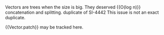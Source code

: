 Vectors are trees when the size is big. They deserved {{O(log n)}} concatenation and splitting.
duplicate of SI-4442
This issue is not an exact duplicate.

{{Vector.patch}} may be tracked here.
